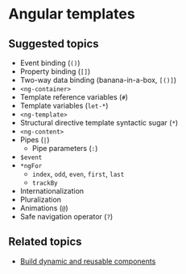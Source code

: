 # Angular templates

## Suggested topics
- Event binding (`()`)
- Property binding (`[]`)
- Two-way data binding (banana-in-a-box, `[()]`)
- `<ng-container>`
- Template reference variables (`#`)
- Template variables (`let-*`)
- `<ng-template>`
- Structural directive template syntactic sugar (`*`)
- `<ng-content>`
- Pipes (`|`)
  - Pipe parameters (`:`)
- `$event`
- `*ngFor`
  - `index`, `odd`, `even`, `first`, `last`
  - `trackBy`
- Internationalization
- Pluralization
- Animations (`@`)
- Safe navigation operator (`?`)

## Related topics
- [Build dynamic and reusable components](./build-dynamic-and-reusable-components.md)
